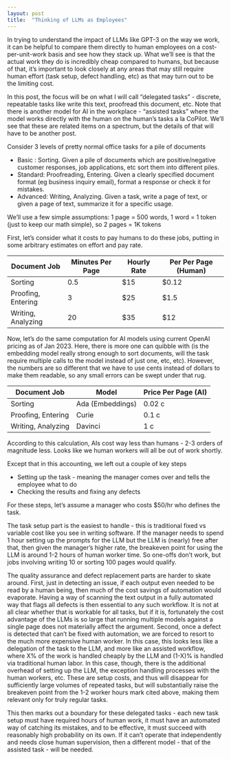 ```yaml
---
layout: post
title:  "Thinking of LLMs as Employees"
---
```


In trying to understand the impact of LLMs like GPT-3 on the way we work, it can be helpful to compare them directly to human employees on a cost-per-unit-work basis and see how they stack up.  What we’ll see is that the actual work they do is incredibly cheap compared to humans, but because of that, it’s important to look closely at any areas that may still require human effort (task setup, defect handling, etc) as that may turn out to be the limiting cost.

In this post, the focus will be on what I will call “delegated tasks” - discrete, repeatable tasks like write this text, proofread this document, etc.  Note that there is another model for AI in the workplace - “assisted tasks” where the model works directly with the human on the human’s tasks a la CoPilot.  We’ll see that these are related items on a spectrum, but the details of that will have to be another post.

Consider 3 levels of pretty normal office tasks for a pile of documents

- Basic : Sorting.  Given a pile of documents which are positive/negative customer responses, job applications, etc sort them into different piles.
- Standard: Proofreading, Entering.  Given a clearly specified document format (eg business inquiry email), format a response or check it for mistakes.
- Advanced: Writing, Analyzing.  Given a task, write a page of text, or given a page of text, summarize it for a specific usage.

We’ll use a few simple assumptions: 1 page = 500 words, 1 word = 1 token (just to keep our math simple), so 2 pages = 1K tokens

First, let’s consider what it costs to pay humans to do these jobs, putting in some arbitrary estimates on effort and pay rate.

| Document Job | Minutes Per Page | Hourly Rate | Per Per Page (Human) |
| --- | --- | --- | --- |
| Sorting | 0.5 | $15 | $0.12 |
| Proofing, Entering | 3 | $25 | $1.5 |
| Writing, Analyzing | 20 | $35 | $12 |

Now, let’s do the same computation for AI models using current OpenAI pricing  as of Jan 2023.  Here, there is more one can quibble with (is the embedding model really strong enough to sort documents, will the task require multiple calls to the model instead of just one, etc, etc).  However, the numbers are so different that we have to use cents instead of dollars to make them readable, so any small errors can be swept under that rug.

| Document Job | Model | Price Per Page (AI) |
| --- | --- | --- |
| Sorting | Ada (Embeddings) | 0.02 c |
| Proofing, Entering | Curie | 0.1 c |
| Writing, Analyzing | Davinci | 1 c |

According to this calculation, AIs cost way less than humans - 2-3 orders of magnitude less.  Looks like we human workers will all be out of work shortly.

Except that in this accounting, we left out a couple of key steps

- Setting up the task - meaning the manager comes over and tells the employee what to do
- Checking the results and fixing any defects

For these steps, let’s assume a manager who costs $50/hr who defines the task.

The task setup part is the easiest to handle - this is traditional fixed vs variable cost like you see in writing software.   If the manager needs to spend 1 hour setting up the prompts for the LLM but the LLM is (nearly) free after that, then given the manager’s higher rate, the breakeven point for using the LLM is around 1-2 hours of human worker time.  So one-offs don’t work, but jobs involving writing 10 or sorting 100 pages would qualify. 

The quality assurance and defect replacement parts are harder to skate around.  First, just in detecting an issue, if each output even needed to be read by a human being, then much of the cost savings of automation would evaporate.  Having a way of scanning the text output in a fully automated way that flags all defects is then essential to any such workflow.  It is not at all clear whether that is workable for all tasks, but if it is, fortunately the cost advantage of the LLMs is so large that running multiple models against a single page does not materially affect the argument.  Second, once a defect is detected that can’t be fixed with automation, we are forced to resort to the much more expensive human worker.  In this case, this looks less like a delegation of the task to the LLM, and more like an assisted workflow, where X% of the work is handled cheaply by the LLM and (1-X)% is handled via traditional human labor.  In this case, though, there is the additional overhead of setting up the LLM, the exception handling processes with the human workers, etc.  These are setup costs, and thus will disappear for sufficiently large volumes of repeated tasks, but will substantially raise the breakeven point from the 1-2 worker hours mark cited above, making them relevant only for truly regular tasks.

This then marks out a boundary for these delegated tasks - each new task setup must have required hours of human work, it must have an automated way of catching its mistakes, and to be effective, it must succeed with reasonably high probability on its own.  If it can’t operate that independently and needs close human supervision, then a different model - that of the assisted task - will be needed.